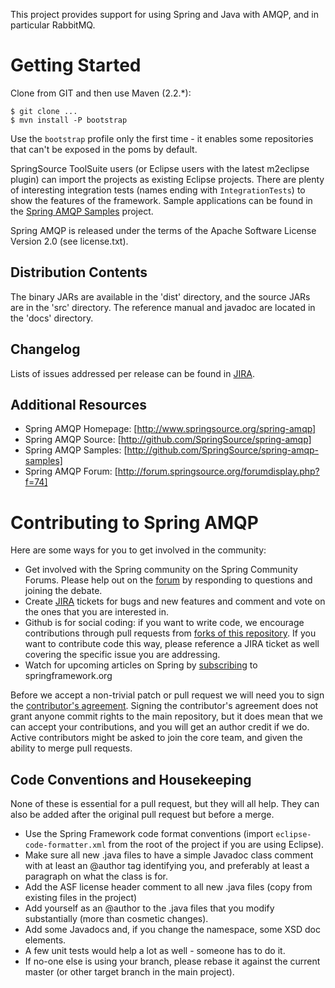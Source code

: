 This project provides support for using Spring and Java with AMQP, and in particular RabbitMQ.

# Getting Started

Clone from GIT and then use Maven (2.2.*):

    $ git clone ...
    $ mvn install -P bootstrap

Use the `bootstrap` profile only the first time - it enables some
repositories that can't be exposed in the poms by default.

SpringSource ToolSuite users (or Eclipse users with the latest
m2eclipse plugin) can import the projects as existing Eclipse
projects. There are plenty of interesting integration tests (names
ending with `IntegrationTests`) to show the features of the
framework. Sample applications can be found in the [Spring AMQP
Samples](http://github.com/SpringSource/spring-amqp-samples) project.

Spring AMQP is released under the terms of the Apache Software License Version 2.0 (see license.txt).


## Distribution Contents

The binary JARs are available in the 'dist' directory, and the source JARs are in the 'src' directory.  The reference manual and javadoc are located in the 'docs' directory.

## Changelog

Lists of issues addressed per release can be found in [JIRA](https://jira.springsource.org/browse/AMQP#selectedTab=com.atlassian.jira.plugin.system.project%3Aversions-panel).

## Additional Resources

* Spring AMQP Homepage: [http://www.springsource.org/spring-amqp]
* Spring AMQP Source:   [http://github.com/SpringSource/spring-amqp]
* Spring AMQP Samples:  [http://github.com/SpringSource/spring-amqp-samples]
* Spring AMQP Forum:    [http://forum.springsource.org/forumdisplay.php?f=74]


# Contributing to Spring AMQP

Here are some ways for you to get involved in the community:

* Get involved with the Spring community on the Spring Community Forums.  Please help out on the [forum](http://forum.springsource.org/forumdisplay.php?f=74) by responding to questions and joining the debate.
* Create [JIRA](https://jira.springsource.org/browse/AMQP) tickets for bugs and new features and comment and vote on the ones that you are interested in.  
* Github is for social coding: if you want to write code, we encourage contributions through pull requests from [forks of this repository](http://help.github.com/forking/).  If you want to contribute code this way, please reference a JIRA ticket as well covering the specific issue you are addressing.
* Watch for upcoming articles on Spring by [subscribing](http://www.springsource.org/node/feed) to springframework.org

Before we accept a non-trivial patch or pull request we will need you to sign the [contributor's agreement](https://support.springsource.com/spring_committer_signup).  Signing the contributor's agreement does not grant anyone commit rights to the main repository, but it does mean that we can accept your contributions, and you will get an author credit if we do.  Active contributors might be asked to join the core team, and given the ability to merge pull requests.

## Code Conventions and Housekeeping
None of these is essential for a pull request, but they will all help.  They can also be added after the original pull request but before a merge.

* Use the Spring Framework code format conventions (import `eclipse-code-formatter.xml` from the root of the project if you are using Eclipse).
* Make sure all new .java files to have a simple Javadoc class comment with at least an @author tag identifying you, and preferably at least a paragraph on what the class is for.
* Add the ASF license header comment to all new .java files (copy from existing files in the project)
* Add yourself as an @author to the .java files that you modify substantially (more than cosmetic changes).
* Add some Javadocs and, if you change the namespace, some XSD doc elements.
* A few unit tests would help a lot as well - someone has to do it.
* If no-one else is using your branch, please rebase it against the current master (or other target branch in the main project).
